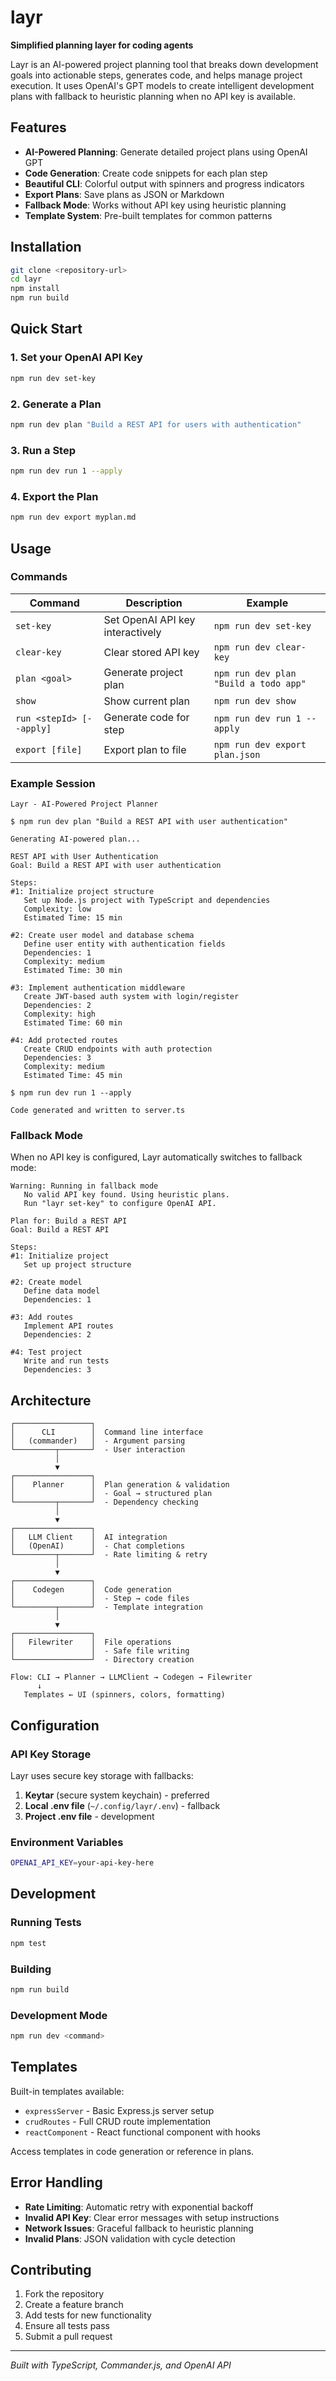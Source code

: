 # layr

**Simplified planning layer for coding agents**

Layr is an AI-powered project planning tool that breaks down development goals into actionable steps, generates code, and helps manage project execution. It uses OpenAI's GPT models to create intelligent development plans with fallback to heuristic planning when no API key is available.

## Features

- **AI-Powered Planning**: Generate detailed project plans using OpenAI GPT
- **Code Generation**: Create code snippets for each plan step
- **Beautiful CLI**: Colorful output with spinners and progress indicators
- **Export Plans**: Save plans as JSON or Markdown
- **Fallback Mode**: Works without API key using heuristic planning
- **Template System**: Pre-built templates for common patterns

## Installation

```bash
git clone <repository-url>
cd layr
npm install
npm run build
```

## Quick Start

### 1. Set your OpenAI API Key

```bash
npm run dev set-key
```

### 2. Generate a Plan

```bash
npm run dev plan "Build a REST API for users with authentication"
```

### 3. Run a Step

```bash
npm run dev run 1 --apply
```

### 4. Export the Plan

```bash
npm run dev export myplan.md
```

## Usage

### Commands

| Command | Description | Example |
|---------|-------------|---------|
| `set-key` | Set OpenAI API key interactively | `npm run dev set-key` |
| `clear-key` | Clear stored API key | `npm run dev clear-key` |
| `plan <goal>` | Generate project plan | `npm run dev plan "Build a todo app"` |
| `show` | Show current plan | `npm run dev show` |
| `run <stepId> [--apply]` | Generate code for step | `npm run dev run 1 --apply` |
| `export [file]` | Export plan to file | `npm run dev export plan.json` |

### Example Session

```
Layr - AI-Powered Project Planner

$ npm run dev plan "Build a REST API with user authentication"

Generating AI-powered plan...

REST API with User Authentication
Goal: Build a REST API with user authentication

Steps:
#1: Initialize project structure
   Set up Node.js project with TypeScript and dependencies
   Complexity: low
   Estimated Time: 15 min

#2: Create user model and database schema  
   Define user entity with authentication fields
   Dependencies: 1
   Complexity: medium
   Estimated Time: 30 min

#3: Implement authentication middleware
   Create JWT-based auth system with login/register
   Dependencies: 2
   Complexity: high
   Estimated Time: 60 min

#4: Add protected routes
   Create CRUD endpoints with auth protection
   Dependencies: 3
   Complexity: medium
   Estimated Time: 45 min

$ npm run dev run 1 --apply

Code generated and written to server.ts
```

### Fallback Mode

When no API key is configured, Layr automatically switches to fallback mode:

```
Warning: Running in fallback mode
   No valid API key found. Using heuristic plans.
   Run "layr set-key" to configure OpenAI API.

Plan for: Build a REST API
Goal: Build a REST API

Steps:
#1: Initialize project
   Set up project structure

#2: Create model
   Define data model
   Dependencies: 1

#3: Add routes
   Implement API routes
   Dependencies: 2

#4: Test project
   Write and run tests
   Dependencies: 3
```

## Architecture

```
┌─────────────────┐
│      CLI        │  Command line interface
│   (commander)   │  - Argument parsing
└─────────┬───────┘  - User interaction
          │
          ▼
┌─────────────────┐
│    Planner      │  Plan generation & validation
│                 │  - Goal → structured plan
└─────────┬───────┘  - Dependency checking
          │
          ▼
┌─────────────────┐
│   LLM Client    │  AI integration
│   (OpenAI)      │  - Chat completions
└─────────┬───────┘  - Rate limiting & retry
          │
          ▼
┌─────────────────┐
│    Codegen      │  Code generation
│                 │  - Step → code files
└─────────┬───────┘  - Template integration
          │
          ▼
┌─────────────────┐
│   Filewriter    │  File operations
│                 │  - Safe file writing
└─────────────────┘  - Directory creation

Flow: CLI → Planner → LLMClient → Codegen → Filewriter
      ↓
   Templates ← UI (spinners, colors, formatting)
```

## Configuration

### API Key Storage

Layr uses secure key storage with fallbacks:

1. **Keytar** (secure system keychain) - preferred
2. **Local .env file** (`~/.config/layr/.env`) - fallback
3. **Project .env file** - development

### Environment Variables

```bash
OPENAI_API_KEY=your-api-key-here
```

## Development

### Running Tests

```bash
npm test
```

### Building

```bash
npm run build
```

### Development Mode

```bash
npm run dev <command>
```

## Templates

Built-in templates available:

- `expressServer` - Basic Express.js server setup
- `crudRoutes` - Full CRUD route implementation  
- `reactComponent` - React functional component with hooks

Access templates in code generation or reference in plans.

## Error Handling

- **Rate Limiting**: Automatic retry with exponential backoff
- **Invalid API Key**: Clear error messages with setup instructions
- **Network Issues**: Graceful fallback to heuristic planning
- **Invalid Plans**: JSON validation with cycle detection

## Contributing

1. Fork the repository
2. Create a feature branch
3. Add tests for new functionality
4. Ensure all tests pass
5. Submit a pull request

---

*Built with TypeScript, Commander.js, and OpenAI API*
